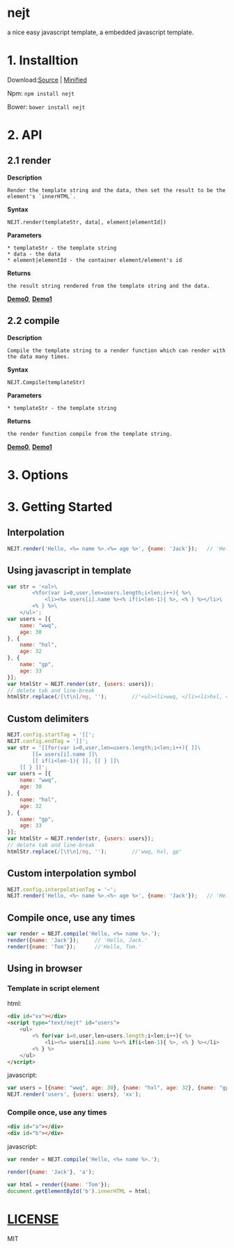 nejt
===

a nice easy javascript template, a embedded javascript template.

# 1. Installtion
Download:[Source](https://raw.githubusercontent.com/zjuwwq/nejt/master/nejt.js) | [Minified](https://raw.githubusercontent.com/zjuwwq/nejt/master/nejt.min.js)

Npm: `npm install nejt`

Bower: `bower install nejt`
# 2. API

## 2.1 __render__
__Description__

	Render the template string and the data, then set the result to be the element's `innerHTML`.
__Syntax__

	NEJT.render(templateStr, data[, element|elementId])
__Parameters__

	* templateStr - the template string
	* data - the data
	* element|elementId - the container element/element's id
__Returns__

	the result string rendered from the template string and the data.
	
[__Demo0__](#render0), [__Demo1__](#render1)

## 2.2 __compile__
__Description__

	Compile the template string to a render function which can render with the data many times.
__Syntax__

	NEJT.Compile(templateStr)
__Parameters__

	* templateStr - the template string
__Returns__

	the render function compile from the template string.

[__Demo0__](#compile0), [__Demo1__](#compile1)


# 3. Options

# 3. Getting Started
## Interpolation

```javascript
NEJT.render('Hello, <%= name %>.<%= age %>', {name: 'Jack'});	// 'Hello, Jack.'
```

<a name="render0"></a>
## Using javascript in template

``` javascript
var str = '<ul>\
		<%for(var i=0,user,len=users.length;i<len;i++){ %>\
			<li><%= users[i].name %><% if(i<len-1){ %>, <% } %></li>\
		<% } %>\
	</ul>';
var users = [{
	name: "wwq",
	age: 30
}, {
	name: "hxl",
	age: 32
}, {
	name: "gp",
	age: 33
}];
var htmlStr = NEJT.render(str, {users: users});
// delete tab and line-break
htmlStr.replace(/[\t\n]/mg, '');		//'<ul><li>wwq, </li><li>hxl, </li><li>gp</li></ul>'
```

## Custom delimiters

``` javascript
NEJT.config.startTag = '[[';
NEJT.config.endTag = ']]';
var str = '[[for(var i=0,user,len=users.length;i<len;i++){ ]]\
		[[= users[i].name ]]\
		[[ if(i<len-1){ ]], [[ } ]]\
	[[ } ]]';
var users = [{
	name: "wwq",
	age: 30
}, {
	name: "hxl",
	age: 32
}, {
	name: "gp",
	age: 33
}];
var htmlStr = NEJT.render(str, {users: users});
// delete tab and line-break
htmlStr.replace(/[\t\n]/mg, '');		//'wwq, hxl, gp'
```

## Custom interpolation symbol
```javascript
NEJT.config.interpolationTag = '~';
NEJT.render('Hello, <%~ name %>.<%~ age %>', {name: 'Jack'});	// 'Hello, Jack.'
```
<a name="compile0"></a>
## Compile once, use any times
```javascript
var render = NEJT.compile('Hello, <%= name %>.');
render({name: 'Jack'});		// 'Hello, Jack.'
render({name: 'Tom'});		//'Hello, Tom.'
```

## Using in browser
<a name="render1"></a>
### Template in script element
html:

```html
<div id="xx"></div>
<script type="text/nejt" id="users">
	<ul>
		<% for(var i=0,user,len=users.length;i<len;i++){ %>
			<li><%= users[i].name %><% if(i<len-1){ %>, <% } %></li>
		<% } %>
	</ul>
</script>
```
javascript:

```javascript
var users = [{name: "wwq", age: 30}, {name: "hxl", age: 32}, {name: "gp", age: 33}];
NEJT.render('users', {users: users}, 'xx');
```
<a name="compile0"></a>
### Compile once, use any times

```html
<div id="a"></div>
<div id="b"></div>
```
javascript:

```javascript
var render = NEJT.compile('Hello, <%= name %>.');

render({name: 'Jack'}, 'a');

var html = render({name: 'Tom'});
document.getElementById('b').innerHTML = html;
```

# [LICENSE](https://github.com/zjuwwq/nejt/blob/master/LICENSE)
MIT
